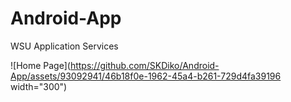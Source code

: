 # Android-App
WSU Application Services

![Home Page](https://github.com/SKDiko/Android-App/assets/93092941/46b18f0e-1962-45a4-b261-729d4fa39196 width="300")



